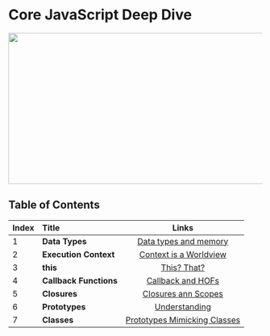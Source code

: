 # Core JavaScript Deep Dive

<p align='left'><img src="https://user-images.githubusercontent.com/76730867/136645376-0734e6da-bf01-462d-996e-556f9fd4dabf.png" width="600" height="300"/></center></p>


## Table of Contents

| Index | Title                  | Links                                          |
|:------|:-----------------------|:----------------------------------------------:|
| 1     | **Data Types**             | [Data types and memory][zehan-01]          |
| 2     | **Execution Context**      | [Context is a Worldview][zehan-02]         |
| 3     | **this**                   | [This? That?][zehan-03]                    | 
| 4     | **Callback Functions**     | [Callback  and HOFs][zehan-04]             | 
| 5     | **Closures**               | [Closures ann Scopes][zehan-05]            | 
| 6     | **Prototypes**             | [Understanding][zehan-06]                  | 
| 7     | **Classes**                | [Prototypes Mimicking Classes][zehan-07]   | 

[zehan-01]: https://github.com/zehan12/
[zehan-02]: https://github.com/zehan12/
[zehan-03]: https://github.com/zehan12/
[zehan-04]: https://github.com/zehan12/
[zehan-05]: https://github.com/zehan12/
[zehan-06]: https://github.com/zehan12/
[zehan-07]: https://github.com/zehan12/

